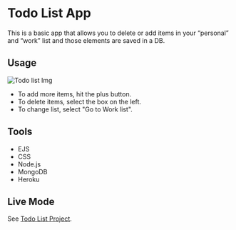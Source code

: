 # Todo List App

This is a basic app that allows you to delete or add items in your “personal” and “work” list and those elements are saved in a DB.

## Usage

![Todo list Img](https://i.ibb.co/NxGZvr7/Todo-list-project.png)

* To add more items, hit the plus button.
* To delete items, select the box on the left.
* To change list, select "Go to Work list".

## Tools

* EJS  
* CSS
* Node.js
* MongoDB
* Heroku

## Live Mode

See [Todo List Project](https://todolist-steph.herokuapp.com/).
